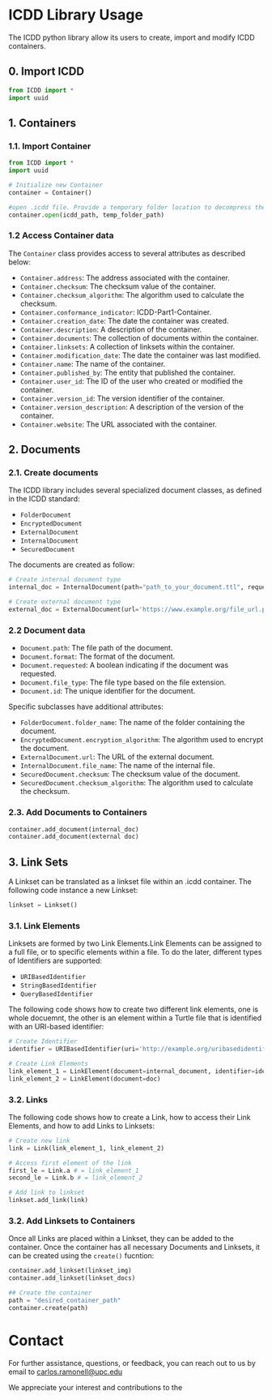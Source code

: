 # ICDD Library Usage

The ICDD python library allow its users to create, import and modify ICDD containers. 

## 0. Import ICDD 
```python
from ICDD import *
import uuid
```

## 1. Containers

### 1.1. Import Container

```python
from ICDD import *
import uuid

# Initialize new Container
container = Container()

#open .icdd file. Provide a temporary folder location to decompress the icdd
container.open(icdd_path, temp_folder_path)

```
### 1.2 Access Container data
The `Container` class provides access to several attributes as described below: 
- `Container.address`: The address associated with the container. 
- `Container.checksum`: The checksum value of the container. 
- `Container.checksum_algorithm`: The algorithm used to calculate the checksum. 
- `Container.conformance_indicator`: ICDD-Part1-Container. 
- `Container.creation_date`: The date the container was created. 
- `Container.description`: A description of the container. 
- `Container.documents`: The collection of documents within the container. 
- `Container.linksets`: A collection of linksets within the container. 
- `Container.modification_date`: The date the container was last modified. 
- `Container.name`: The name of the container. 
- `Container.published_by`: The entity that published the container. 
- `Container.user_id`: The ID of the user who created or modified the container. 
- `Container.version_id`: The version identifier of the container. 
- `Container.version_description`: A description of the version of the container. 
- `Container.website`: The URL associated with the container. 


## 2. Documents

### 2.1. Create documents
The ICDD library includes several specialized document classes, as defined in the ICDD standard:
- `FolderDocument`
- `EncryptedDocument`
- `ExternalDocument`
- `InternalDocument`
- `SecuredDocument`

The documents are created as follow:

```python
# Create internal document type
internal_doc = InternalDocument(path="path_to_your_document.ttl", requested=True)

# Create external document type
external_doc = ExternalDocument(url='https://www.example.org/file_url.pdf')

```

### 2.2 Document data
- `Document.path`: The file path of the document.
- `Document.format`: The format of the document.
- `Document.requested`: A boolean indicating if the document was requested.
- `Document.file_type`: The file type based on the file extension.
- `Document.id`: The unique identifier for the document.

Specific subclasses have additional attributes:

- `FolderDocument.folder_name`: The name of the folder containing the document.
- `EncryptedDocument.encryption_algorithm`: The algorithm used to encrypt the document.
- `ExternalDocument.url`: The URL of the external document.
- `InternalDocument.file_name`: The name of the internal file.
- `SecuredDocument.checksum`: The checksum value of the document.
- `SecuredDocument.checksum_algorithm`: The algorithm used to calculate the checksum.

### 2.3. Add Documents to Containers


```python
container.add_document(internal_doc)
container.add_document(external doc)
```


## 3. Link Sets 

A Linkset can be translated as a linkset file within an .icdd container. The following code instance a new Linkset:

```python
linkset = Linkset()
```

### 3.1. Link Elements
Linksets are formed by two Link Elements.Link Elements can be assigned to a full file, or to specific elements within a file. To do the later, different types of Identifiers are supported:

- `URIBasedIdentifier`
- `StringBasedIdentifier`
- `QueryBasedIdentifier`

The following code shows how to create two different link elements, one is whole docuemnt, the other is an element within a Turtle file that is identified with an URI-based identifier:

```python
# Create Identifier
identifier = URIBasedIdentifier(uri='http://example.org/uribasedidentifier')

# Create Link Elements
link_element_1 = LinkElement(document=internal_document, identifier=identifier)
link_element_2 = LinkElement(document=doc)
```
### 3.2. Links

The following code shows how to create a Link, how to access their Link Elements, and how to add Links to Linksets:

```python
# Create new link
link = Link(link_element_1, link_element_2)

# Access first element of the link
first_le = Link.a # = link_element_1
second_le = Link.b # = link_element_2

# Add link to linkset
linkset.add_link(link)
```

### 3.2. Add Linksets to Containers

Once all Links are placed within a Linkset, they can be added to the container. Once the container has all necessary Documents and Linksets, it can be created using the `create()` fucntion:

```python
container.add_linkset(linkset_img)
container.add_linkset(linkset_docs)

## Create the container
path = "desired_container_path"
container.create(path)
```

# Contact
For further assistance, questions, or feedback, you can reach out to us by email to  [carlos.ramonell@upc.edu](mailto:carlos.ramonell@upc.edu)


We appreciate your interest and contributions to the



